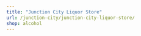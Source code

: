 ```yaml
---
title: "Junction City Liquor Store"
url: /junction-city/junction-city-liquor-store/
shop: alcohol
---
```

